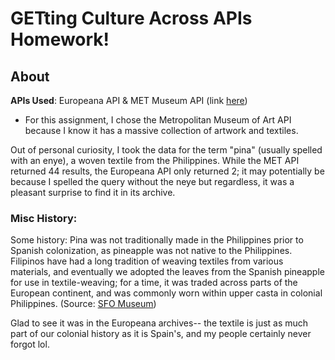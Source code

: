 # GETting Culture Across APIs Homework!
## About
**APIs Used**: Europeana API & MET Museum API (link [here](https://metmuseum.github.io/))
- For this assignment, I chose the Metropolitan Museum of Art API because I know it has a massive collection of artwork and textiles. 

Out of personal curiosity, I took the data for the term "pina" (usually spelled with an enye), a woven textile from the Philippines. While the MET API returned 44 results, the Europeana API only returned 2; it may potentially be because I spelled the query without the neye but regardless, it was a pleasant surprise to find it in its archive.


### Misc History:
Some history: Pina was not traditionally made in the Philippines prior to Spanish colonization, as pineapple was not native to the Philippines. Filipinos have had a long tradition of weaving textiles from various materials, and eventually we adopted the leaves from the Spanish pineapple for use in textile-weaving; for a time, it was traded across parts of the European continent, and was commonly worn within upper casta in colonial Philippines. (Source: [SFO Museum](https://www.sfomuseum.org/exhibitions/pineapple-pina-philippine-textile))

Glad to see it was in the Europeana archives-- the textile is just as much part of our colonial history as it is Spain's, and my people certainly never forgot lol.
